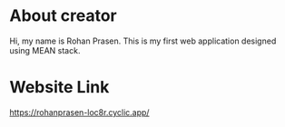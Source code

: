 # About creator
Hi, my name is Rohan Prasen. This is my first web application designed using MEAN stack.
# Website Link
https://rohanprasen-loc8r.cyclic.app/
